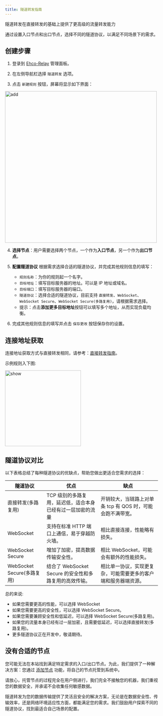 ```yaml
---
title: 隧道转发指南
---
```


隧道转发在直接转发的基础上提供了更高级的流量转发能力

通过设置入口节点和出口节点，选择不同的隧道协议，以满足不同场景下的需求。

## 创建步骤

1. 登录到 [Ehco-Relay](https://ehco-relay.cc) 管理面板。

2. 在左侧导航栏选择 `隧道转发` 选项。

3. 点击 `新建规则` 按钮，屏幕将显示如下界面：

 <img src="/assets/rule/tunnel/add.png" alt="add" width="500">

4. **选择节点**：用户需要选择两个节点，一个作为**入口节点**，另一个作为**出口节点**。

5. **配置隧道协议** 根据需求选择合适的隧道协议，并完成其他规则信息的填写：

    - `规则名称`：为你的规则起一个名字。
    - `目标地址`：填写目标服务器的地址。可以是 IP 地址或域名。
    - `目标端口`：填写目标服务器的端口。
    - `隧道协议`：选择合适的隧道协议，目前支持 `直接转发`、`WebSocket`、`WebSocket Secure`、`WebSocket Secure(多路复用)`，请根据需求选择。
    - 提示：点击**添加更多目标地址**按钮可以填写多个地址，从而实现负载均衡。

6. 完成其他规则信息的填写并点击 `保存更改` 按钮保存你的设置。

## 连接地址获取

连接地址获取方式与直接转发相同，请参考：[直接转发指南](direct.md)。

示例规则入下图:

<img src="/assets/rule/tunnel/show.png" alt="show" width="250">

## 隧道协议对比

以下表格总结了每种隧道协议的优缺点，帮助您做出更适合您需求的选择：

| 隧道协议                   | 优点                                                       | 缺点                                                           |
| -------------------------- | ---------------------------------------------------------- | -------------------------------------------------------------- |
| 直接转发(多路复用)         | TCP 级别的多路复用，延迟低，适合本身已经有过一层加密的流量 | 开销较大，当链路上对单条 tcp 有 QOS 时，可能会跑不满带宽。     |
| WebSocket                  | 支持在标准 HTTP 端口上通信，易于穿越防火墙。               | 相比直接连接，性能略有损失。                                   |
| WebSocket Secure           | 增加了加密，提高数据传输安全性。                           | 相比 WebSocket，可能会有额外的性能损失。                       |
| WebSocket Secure(多路复用) | 结合了 WebSocket Secure 的安全性和多路复用的高效传输。     | 相比单一协议，实现更复杂，可能需要更多的客户端和服务器端资源。 |

总的来说:

-   如果您需要更高的性能，可以选择 WebSocket
-   如果您需要更高的安全性，可以选择 WebSocket Secure。
-   如果您需要兼顾安全性和低延迟，可以选择 WebSocket Secure(多路复用)。
-   如果您的流量本身已经有过一层加密，且需要低延迟，可以选择直接转发(多路复用)。
-   更多隧道协议正在开发中，敬请期待。

## 没有合适的节点

您可能无法在本站找到满足特定需求的入口/出口节点。为此，我们提供了一种解决方案：您通过 [添加节点](../node/manage.md) 功能，将自己的节点托管到系统中。

请放心，托管节点的过程完全在用户侧进行，我们完全不接触您的机器，我们重视您的数据安全，并承诺不会收集任何敏感数据。

隧道转发为您的数据传输提供了灵活且安全的解决方案，无论是在数据安全性、传输效率，还是网络环境适应性方面，都能满足您的需求。我们鼓励用户探索不同的隧道协议，找到最适合自己场景的配置。
